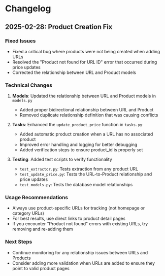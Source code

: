 # Changelog

## 2025-02-28: Product Creation Fix

### Fixed Issues
- Fixed a critical bug where products were not being created when adding URLs
- Resolved the "Product not found for URL ID" error that occurred during price updates
- Corrected the relationship between URL and Product models

### Technical Changes
1. **Models**: Updated the relationship between URL and Product models in `models.py`
   - Added proper bidirectional relationship between URL and Product
   - Removed duplicate relationship definition that was causing conflicts

2. **Tasks**: Enhanced the `update_product_price` function in `tasks.py`
   - Added automatic product creation when a URL has no associated product
   - Improved error handling and logging for better debugging
   - Added verification steps to ensure product_id is properly set

3. **Testing**: Added test scripts to verify functionality
   - `test_extractor.py`: Tests extraction from any product URL
   - `test_update_price.py`: Tests the URL-to-Product relationship and price updates
   - `test_models.py`: Tests the database model relationships

### Usage Recommendations
- Always use product-specific URLs for tracking (not homepage or category URLs)
- For best results, use direct links to product detail pages
- If you encounter "Product not found" errors with existing URLs, try removing and re-adding them

### Next Steps
- Continue monitoring for any relationship issues between URLs and Products
- Consider adding more validation when URLs are added to ensure they point to valid product pages
